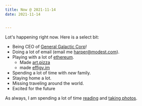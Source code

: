 ```yaml
---
title: Now @ 2021-11-14
date: 2021-11-14


---
```


Lot's happening right now. Here is a select bit:

* Being CEO of [General Galactic Corp](https://galactic.io)!
* Doing a lot of email (email me [harper@modest.com](mailto:harper@modest.com)).
* Playing with a lot of [ethereum](https://art.pizza/harper.eth).
    * Made [art.pizza](https://art.pizza/harper.eth)
    * made [effigy.im](https://effigy.im)
* Spending a lot of time with *new* family.
* Staying home a lot.
* Missing traveling around the world.
* Excited for the future

As always, I am spending a lot of time [reading](https://reading.lol) and [taking photos](https://harper.photos).
